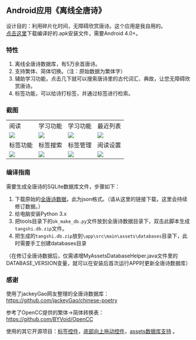 ## Android应用《离线全唐诗》

设计目的：利用碎片化时间，无障碍欣赏唐诗。这个应用是我自用的。  
[点击这里](https://github.com/animalize/QuanTangshi/releases)下载编译好的.apk安装文件，需要Android 4.0+。

### 特性
1.  离线全唐诗数据库，有5万余首唐诗。  
2.  支持繁体、简体切换。（注：原始数据为繁体字）  
3.  辅助学习功能，点击几下就可以搜索唐诗里的古代词汇、典故，让您无障碍欣赏唐诗。  
4.  标签功能，可以给诗打标签，并通过标签进行检索。

### 截图
<table>
<tr>
<td>阅读</td><td>学习功能</td><td>学习功能</td><td>最近列表</td>
</tr>
<tr>
<td><img src="https://raw.githubusercontent.com/animalize/pics/master/QuanTangshi/1.png" /></td>
<td><img src="https://raw.githubusercontent.com/animalize/pics/master/QuanTangshi/2.png" /></td>
<td><img src="https://raw.githubusercontent.com/animalize/pics/master/QuanTangshi/3.png" /></td>
<td><img src="https://raw.githubusercontent.com/animalize/pics/master/QuanTangshi/4.png" /></td>
</tr>
<td>标签功能</td><td>标签搜索</td><td>标签管理</td><td>阅读设置</td>
</tr>
<tr>
<td><img src="https://raw.githubusercontent.com/animalize/pics/master/QuanTangshi/5.png" /></td>
<td><img src="https://raw.githubusercontent.com/animalize/pics/master/QuanTangshi/6.png" /></td>
<td><img src="https://raw.githubusercontent.com/animalize/pics/master/QuanTangshi/7.png" /></td>
<td><img src="https://raw.githubusercontent.com/animalize/pics/master/QuanTangshi/8.png" /></td>
</tr>
</table>

### 编译指南
需要生成全唐诗的SQLite数据库文件，步骤如下：
1.  下载原始的[全唐诗数据](https://github.com/animalize/chinese-poetry)，此为json格式。（请从这里的链接下载，这里会持续修订数据。）
2.  给电脑安装Python 3.x
3.  把tools目录下的`ok_make_db.py`文件放到全唐诗数据目录下，双击此脚本生成`tangshi.db.zip`文件。
4.  把生成的`tangshi.db.zip`放到`\app\src\main\assets\databases`目录下，此时需要手工创建databases目录

（在修订全唐诗数据后，仅需递增MyAssetsDatabaseHelper.java文件里的DATABASE_VERSION变量，就可以在安装后首次运行APP时更新全唐诗数据库）

### 感谢
使用了jackeyGao网友整理的全唐诗数据库：  
https://github.com/jackeyGao/chinese-poetry

参考了OpenCC提供的繁体->简体转换表：  
https://github.com/BYVoid/OpenCC

使用的其它开源项目：[标签控件](https://github.com/whilu/AndroidTagView)，[底部向上拖动控件](https://github.com/umano/AndroidSlidingUpPanel)，[assets数据库支持](https://github.com/jgilfelt/android-sqlite-asset-helper) 。
